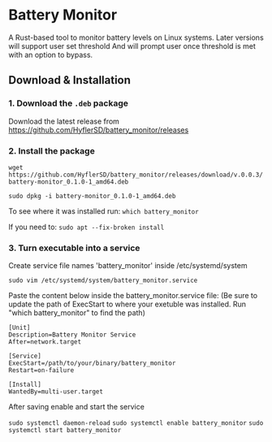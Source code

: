 # Battery Monitor

A Rust-based tool to monitor battery levels on Linux systems. Later versions will support user set threshold
And will prompt user once threshold is met with an option to bypass.

## Download & Installation

### 1. Download the `.deb` package
Download the latest release from https://github.com/HyflerSD/battery_monitor/releases

### 2. Install the package
`wget https://github.com/HyflerSD/battery_monitor/releases/download/v.0.0.3/battery-monitor_0.1.0-1_amd64.deb`

`sudo dpkg -i battery-monitor_0.1.0-1_amd64.deb`

To see where it was installed run:
`which battery_monitor`

If you need to:
`sudo apt --fix-broken install`

### 3. Turn executable into a service
Create service file names 'battery_monitor' inside /etc/systemd/system

`sudo vim /etc/systemd/system/battery_monitor.service`

Paste the content below inside the battery_monitor.service file:
(Be sure to update the path of ExecStart to where your exetuble was installed. Run "which battery_monitor" to find the path)

```
[Unit]
Description=Battery Monitor Service
After=network.target

[Service]
ExecStart=/path/to/your/binary/battery_monitor
Restart=on-failure

[Install]
WantedBy=multi-user.target
```
After saving enable and start the service

`sudo systemctl daemon-reload`
`sudo systemctl enable battery_monitor`
`sudo systemctl start battery_monitor`
